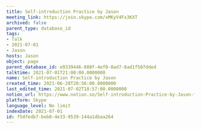 ```yaml
---
title: Self-introduction Practice by Jason
meeting_link: https://join.skype.com/xMKyV4Fx3KXT
archived: false
parent_type: database_id
tags:
- Talk
- 2021-07-01
- Jason
hosts: Jason
object: page
parent_database_id: e9339446-880f-4ef0-8ad7-8ad1f507dded
talktime: 2021-07-01T21:00:00.0000000
name: Self-introduction Practice by Jason
created_time: 2021-06-28T20:56:00.0000000
last_edited_time: 2021-07-02T18:57:00.0000000
notion_url: https://www.notion.so/Self-introduction-Practice-by-Jason-f5dfedb7beb84e339539144a1dbaa264
platform: Skype
language_level: No limit
indexDate: 2021-07-01
id: f5dfedb7-beb8-4e33-9539-144a1dbaa264
---
```








